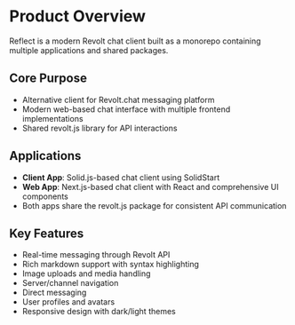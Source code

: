 # Product Overview

Reflect is a modern Revolt chat client built as a monorepo containing multiple applications and shared packages.

## Core Purpose
- Alternative client for Revolt.chat messaging platform
- Modern web-based chat interface with multiple frontend implementations
- Shared revolt.js library for API interactions

## Applications
- **Client App**: Solid.js-based chat client using SolidStart
- **Web App**: Next.js-based chat client with React and comprehensive UI components
- Both apps share the revolt.js package for consistent API communication

## Key Features
- Real-time messaging through Revolt API
- Rich markdown support with syntax highlighting
- Image uploads and media handling
- Server/channel navigation
- Direct messaging
- User profiles and avatars
- Responsive design with dark/light themes